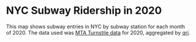 # NYC Subway Ridership in 2020

This map shows subway entries in NYC by subway station for each month of 2020. The data used was [MTA Turnstile data](http://web.mta.info/developers/turnstile.html) for 2020, aggregated by [qri](https://qri.cloud/nyc-transit-data/turnstile_daily_counts_2020).
